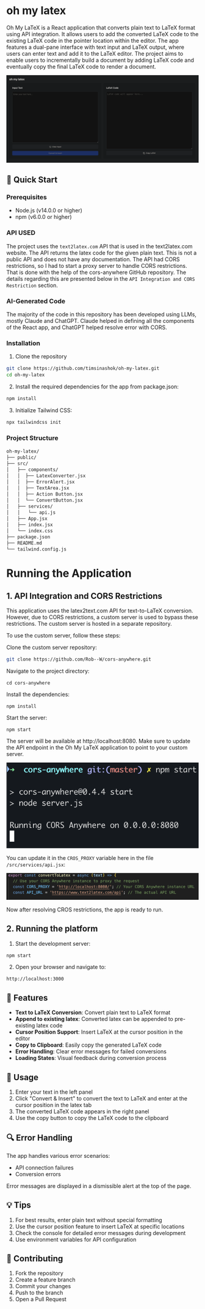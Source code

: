 # oh my latex

Oh My LaTeX is a React application that converts plain text to LaTeX format using API integration. It allows users to add the converted LaTeX code to the existing LaTeX code in the pointer location within the editor. The app features a dual-pane interface with text input and LaTeX output, where users can enter text and add it to the LaTeX editor. The project aims to enable users to incrementally build a document by adding LaTeX code and eventually copy the final LaTeX code to render a document.

 ![Alt Text](image.png)


## 🚀 Quick Start

### Prerequisites
- Node.js (v14.0.0 or higher)
- npm (v6.0.0 or higher)

### API USED

The project uses the `text2latex.com` API that is used in the text2latex.com website. The API returns the latex code for the given plain text. This is not a public API and does not have any documentation.  The API had CORS restrictions, so I had to start a proxy server to handle CORS restrictions. That is done with the help of the cors-anywhere GitHub repository. The details regarding this are presented below in   the `API Integration and CORS Restriction` section. 

### AI-Generated Code
The majority of the code in this repository has been developed using LLMs, mostly Claude and ChatGPT. Claude helped in defining all the components of the React app, and ChatGPT helped resolve error with CORS. 

### Installation

1. Clone the repository 
```bash
git clone https://github.com/timsinashok/oh-my-latex.git
cd oh-my-latex
```

2. Install the required dependencies for the app from package.json:
```bash
npm install 
```

3. Initialize Tailwind CSS:
```bash
npx tailwindcss init
```

### Project Structure
```
oh-my-latex/
├── public/
├── src/
│   ├── components/
│   │  ├── LatexConverter.jsx
│   │  ├── ErrorAlert.jsx
│   │  ├── TextArea.jsx
│   │  ├── Action Button.jsx
│   │  └── ConvertButton.jsx
│   ├── services/
│   │   └── api.js
│   ├── App.jsx
│   ├── index.jsx
│   └── index.css
├── package.json
├── README.md
└── tailwind.config.js

```

# Running the Application

## 1. API Integration and CORS Restrictions
This application uses the latex2text.com API for text-to-LaTeX conversion. However, due to CORS restrictions, a custom server is used to bypass these restrictions. The custom server is hosted in a separate repository.

To use the custom server, follow these steps:

Clone the custom server repository:
``` bash
git clone https://github.com/Rob--W/cors-anywhere.git
```

Navigate to the project directory:
```
cd cors-anywhere
```

Install the dependencies:
```
npm install
```
Start the server:

```
npm start
```
The server will be available at http://localhost:8080. Make sure to update the API endpoint in the Oh My LaTeX application to point to your custom server.

 ![Alt Text](cors-setup.png)

You can update it in the `CROS_PROXY` variable here in the file `/src/services/api.jsx`:

 ![Alt Text](cors.png)

 Now after resolving CROS restrictions, the app is ready to run. 

## 2. Running the platform
1. Start the development server:
```bash
npm start
```

2. Open your browser and navigate to:
```
http://localhost:3000
```

## 🔧 Features

- **Text to LaTeX Conversion**: Convert plain text to LaTeX format
- **Append to existing latex**: Converted latex can be appended to pre-existing latex code
- **Cursor Position Support**: Insert LaTeX at the cursor position in the editor
- **Copy to Clipboard**: Easily copy the generated LaTeX code
- **Error Handling**: Clear error messages for failed conversions
- **Loading States**: Visual feedback during conversion process



## 📝 Usage

1. Enter your text in the left panel
2. Click "Convert & Insert" to convert the text to LaTeX and enter at the cursor position in the latex tab
3. The converted LaTeX code appears in the right panel
4. Use the copy button to copy the LaTeX code to the clipboard


## 🔍 Error Handling

The app handles various error scenarios:
- API connection failures
- Conversion errors

Error messages are displayed in a dismissible alert at the top of the page.

## 💡 Tips

1. For best results, enter plain text without special formatting
2. Use the cursor position feature to insert LaTeX at specific locations
3. Check the console for detailed error messages during development
4. Use environment variables for API configuration


## 🤝 Contributing

1. Fork the repository
2. Create a feature branch
3. Commit your changes
4. Push to the branch
5. Open a Pull Request

